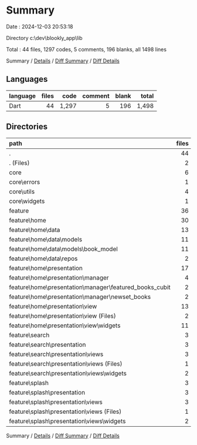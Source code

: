 # Summary

Date : 2024-12-03 20:53:18

Directory c:\\dev\\blookly_app\\lib

Total : 44 files,  1297 codes, 5 comments, 196 blanks, all 1498 lines

Summary / [Details](details.md) / [Diff Summary](diff.md) / [Diff Details](diff-details.md)

## Languages
| language | files | code | comment | blank | total |
| :--- | ---: | ---: | ---: | ---: | ---: |
| Dart | 44 | 1,297 | 5 | 196 | 1,498 |

## Directories
| path | files | code | comment | blank | total |
| :--- | ---: | ---: | ---: | ---: | ---: |
| . | 44 | 1,297 | 5 | 196 | 1,498 |
| . (Files) | 2 | 25 | 0 | 6 | 31 |
| core | 6 | 154 | 0 | 17 | 171 |
| core\\errors | 1 | 47 | 0 | 7 | 54 |
| core\\utils | 4 | 69 | 0 | 8 | 77 |
| core\\widgets | 1 | 38 | 0 | 2 | 40 |
| feature | 36 | 1,118 | 5 | 173 | 1,296 |
| feature\\home | 30 | 935 | 0 | 144 | 1,079 |
| feature\\home\\data | 13 | 449 | 0 | 77 | 526 |
| feature\\home\\data\\models | 11 | 397 | 0 | 69 | 466 |
| feature\\home\\data\\models\\book_model | 11 | 397 | 0 | 69 | 466 |
| feature\\home\\data\\repos | 2 | 52 | 0 | 8 | 60 |
| feature\\home\\presentation | 17 | 486 | 0 | 67 | 553 |
| feature\\home\\presentation\\manager | 4 | 68 | 0 | 29 | 97 |
| feature\\home\\presentation\\manager\\featured_books_cubit | 2 | 34 | 0 | 15 | 49 |
| feature\\home\\presentation\\manager\\newset_books | 2 | 34 | 0 | 14 | 48 |
| feature\\home\\presentation\\view | 13 | 418 | 0 | 38 | 456 |
| feature\\home\\presentation\\view (Files) | 2 | 22 | 0 | 6 | 28 |
| feature\\home\\presentation\\view\\widgets | 11 | 396 | 0 | 32 | 428 |
| feature\\search | 3 | 96 | 0 | 12 | 108 |
| feature\\search\\presentation | 3 | 96 | 0 | 12 | 108 |
| feature\\search\\presentation\\views | 3 | 96 | 0 | 12 | 108 |
| feature\\search\\presentation\\views (Files) | 1 | 11 | 0 | 3 | 14 |
| feature\\search\\presentation\\views\\widgets | 2 | 85 | 0 | 9 | 94 |
| feature\\splash | 3 | 87 | 5 | 17 | 109 |
| feature\\splash\\presentation | 3 | 87 | 5 | 17 | 109 |
| feature\\splash\\presentation\\views | 3 | 87 | 5 | 17 | 109 |
| feature\\splash\\presentation\\views (Files) | 1 | 11 | 0 | 3 | 14 |
| feature\\splash\\presentation\\views\\widgets | 2 | 76 | 5 | 14 | 95 |

Summary / [Details](details.md) / [Diff Summary](diff.md) / [Diff Details](diff-details.md)